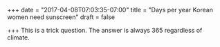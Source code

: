 +++
date = "2017-04-08T07:03:35-07:00"
title = "Days per year Korean women need sunscreen"
draft = false

+++
This is a trick question. The answer is always 365 regardless of climate.
